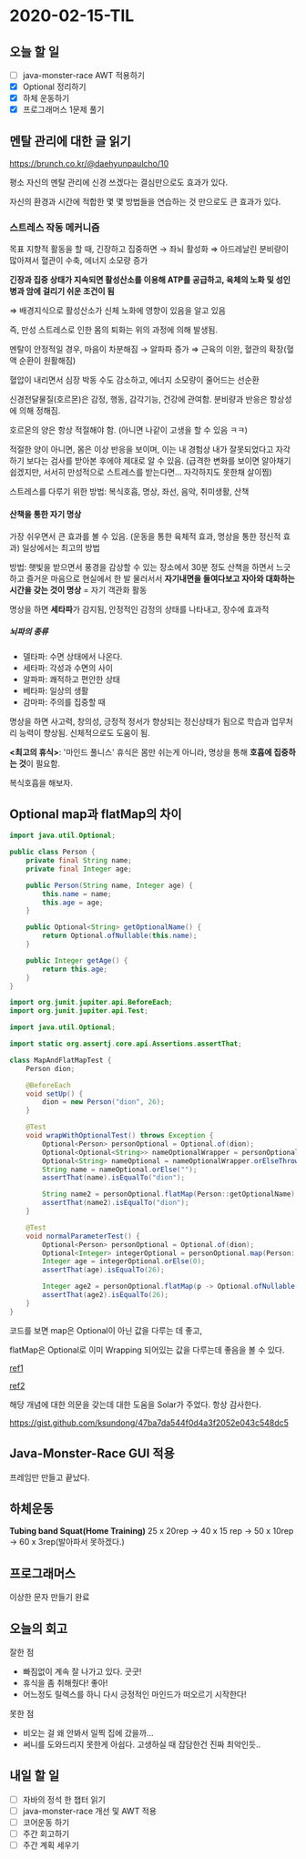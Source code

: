 # 2020-02-15-TIL

## 오늘 할 일

- [ ] java-monster-race AWT 적용하기
- [x] Optional 정리하기
- [x] 하체 운동하기
- [x] 프로그래머스 1문제 풀기

## 멘탈 관리에 대한 글 읽기

https://brunch.co.kr/@daehyunpaulcho/10

평소 자신의 멘탈 관리에 신경 쓰겠다는 결심만으로도 효과가 있다.

자신의 환경과 시간에 적합한 몇 몇 방법들을 연습하는 것 만으로도 큰 효과가 있다.

### 스트레스 작동 메커니즘

목표 지향적 활동을 할 때, 긴장하고 집중하면 → 좌뇌 활성화 ⇒ 아드레날린 분비량이 많아져서 혈관이 수축, 에너지 소모량 증가

**긴장과 집중 상태가 지속되면 활성산소를 이용해 ATP를 공급하고, 육체의 노화 및 성인병과 암에 걸리기 쉬운 조건이 됨**

⇒ 배경지식으로 활성산소가 신체 노화에 영향이 있음을 알고 있음

즉, 만성 스트레스로 인한 몸의 퇴화는 위의 과정에 의해 발생됨.

멘탈이 안정적일 경우, 마음이 차분해짐 → 알파파 증가 ⇒ 근육의 이완, 혈관의 확장(혈액 순환이 원활해짐)

혈압이 내리면서 심장 박동 수도 감소하고, 에너지 소모량이 줄어드는 선순환

신경전달물질(호르몬)은 감정, 행동, 감각기능, 건강에 관여함. 분비량과 반응은 항상성에 의해 정해짐.

호르몬의 양은 항상 적절해야 함. (아니면 나같이 고생을 할 수 있음 ㅋㅋ)

적절한 양이 아니면, 몸은 이상 반응을 보이며, 이는 내 경험상 내가 잘못되었다고 자각하기 보다는 검사를 받아본 후에야 제대로 알 수 있음. (급격한 변화를 보이면 알아채기 쉽겠지만, 서서히 만성적으로 스트레스를 받는다면... 자각하지도 못한채 살이찜)

스트레스를 다루기 위한 방법: 복식호흡, 명상, 좌선, 음악, 취미생활, 산책

#### 산책을 통한 자기 명상

가장 쉬우면서 큰 효과를 볼 수 있음. (운동을 통한 육체적 효과, 명상을 통한 정신적 효과) 일상에서는 최고의 방법

방법: 햇빛을 받으면서 풍경을 감상할 수 있는 장소에서 30분 정도 산책을 하면서 느긋하고 즐거운 마음으로 현실에서 한 발 물러서서 **자기내면을 들여다보고 자아와 대화하는 시간을 갖는 것이 명상** = 자기 객관화 활동

명상을 하면 **세타파**가 감지됨, 안정적인 감정의 상태를 나타내고, 장수에 효과적

##### 뇌파의 종류

- 델타파: 수면 상태에서 나온다.
- 세타파: 각성과 수면의 사이
- 알파파: 쾌적하고 편안한 상태
- 베타파: 일상의 생활
- 감마파: 주의를 집중할 때

명상을 하면 사고력, 창의성, 긍정적 정서가 향상되는 정신상태가 됨으로 학습과 업무처리 능력이 향상됨. 신체적으로도 도움이 됨.

**<최고의 휴식>**: '마인드 풀니스' 휴식은 몸만 쉬는게 아니라, 명상을 통해 **호흡에 집중하는 것**이 필요함.

복식호흡을 해보자.

## Optional map과 flatMap의 차이

```java
import java.util.Optional;

public class Person {
    private final String name;
    private final Integer age;

    public Person(String name, Integer age) {
        this.name = name;
        this.age = age;
    }

    public Optional<String> getOptionalName() {
        return Optional.ofNullable(this.name);
    }

    public Integer getAge() {
        return this.age;
    }
}

import org.junit.jupiter.api.BeforeEach;
import org.junit.jupiter.api.Test;

import java.util.Optional;

import static org.assertj.core.api.Assertions.assertThat;

class MapAndFlatMapTest {
    Person dion;

    @BeforeEach
    void setUp() {
        dion = new Person("dion", 26);
    }

    @Test
    void wrapWithOptionalTest() throws Exception {
        Optional<Person> personOptional = Optional.of(dion);
        Optional<Optional<String>> nameOptionalWrapper = personOptional.map(Person::getOptionalName);
        Optional<String> nameOptional = nameOptionalWrapper.orElseThrow(Exception::new);
        String name = nameOptional.orElse("");
        assertThat(name).isEqualTo("dion");

        String name2 = personOptional.flatMap(Person::getOptionalName).orElse("");
        assertThat(name2).isEqualTo("dion");
    }

    @Test
    void normalParameterTest() {
        Optional<Person> personOptional = Optional.of(dion);
        Optional<Integer> integerOptional = personOptional.map(Person::getAge);
        Integer age = integerOptional.orElse(0);
        assertThat(age).isEqualTo(26);

        Integer age2 = personOptional.flatMap(p -> Optional.ofNullable(p.getAge())).orElse(0);
        assertThat(age2).isEqualTo(26);
    }
}
```

코드를 보면 map은 Optional이 아닌 값을 다루는 데 좋고, 

flatMap은 Optional로 이미 Wrapping 되어있는 값을 다루는데 좋음을 볼 수 있다.

[ref1](https://www.baeldung.com/java-optional)

[ref2](https://www.baeldung.com/java-difference-map-and-flatmap)

해당 개념에 대한 의문을 갖는데 대한 도움을 Solar가 주었다. 항상 감사한다.

https://gist.github.com/ksundong/47ba7da544f0d4a3f2052e043c548dc5

## Java-Monster-Race GUI 적용

프레임만 만들고 끝났다.

## 하체운동

**Tubing band Squat(Home Training)** 25 x 20rep → 40 x 15 rep → 50 x 10rep → 60 x 3rep(발아파서 못하겠다.)

## 프로그래머스

이상한 문자 만들기 완료

## 오늘의 회고

잘한 점

- 빠짐없이 계속 잘 나가고 있다. 굿굿!
- 휴식을 좀 취해줬다! 좋아!
- 어느정도 릴렉스를 하니 다시 긍정적인 마인드가 떠오르기 시작한다!

못한 점

- 비오는 걸 왜 안봐서 일찍 집에 갔을까...
- 써니를 도와드리지 못한게 아쉽다. 고생하실 때 잡담한건 진짜 최악인듯..

## 내일 할 일

- [ ] 자바의 정석 한 챕터 읽기
- [ ] java-monster-race 개선 및 AWT 적용
- [ ] 코어운동 하기
- [ ] 주간 회고하기
- [ ] 주간 계획 세우기